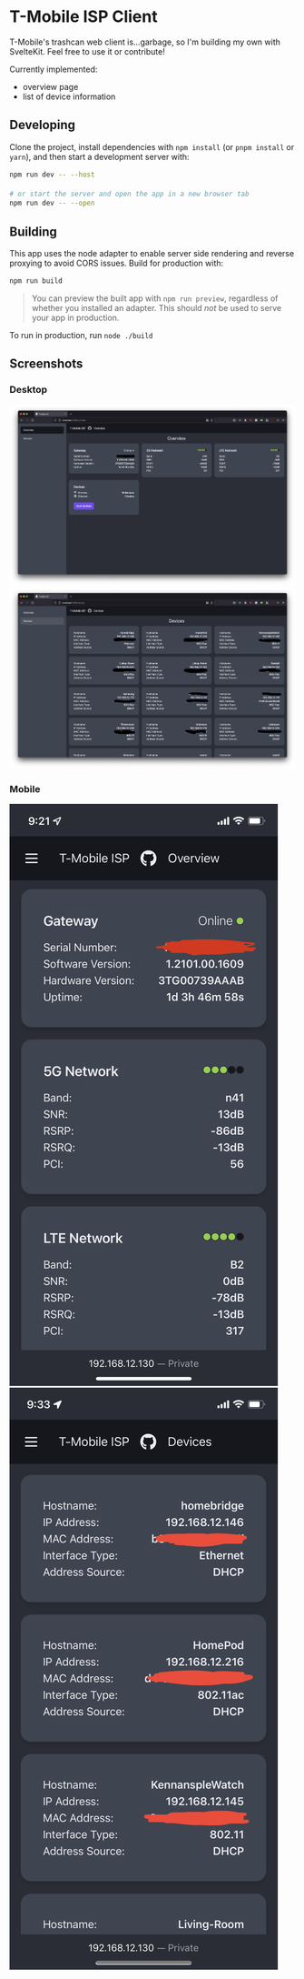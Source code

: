 # T-Mobile ISP Client

T-Mobile's trashcan web client is...garbage, so I'm building my own with SvelteKit. Feel free to use it or contribute!

Currently implemented:

- overview page
- list of device information

## Developing

Clone the project, install dependencies with `npm install` (or `pnpm install` or `yarn`), and then start a development server with:

```bash
npm run dev -- --host

# or start the server and open the app in a new browser tab
npm run dev -- --open
```

## Building

This app uses the node adapter to enable server side rendering and reverse proxying to avoid CORS issues. Build for production with:

```bash
npm run build
```

> You can preview the built app with `npm run preview`, regardless of whether you installed an adapter. This should _not_ be used to serve your app in production.

To run in production, run `node ./build`

## Screenshots

### Desktop

![](/screenshots/desktop-overview.png)
![](/screenshots/desktop-devices.png)

### Mobile

![](/screenshots/mobile-overview.png)
![](/screenshots/mobile-devices.png)
